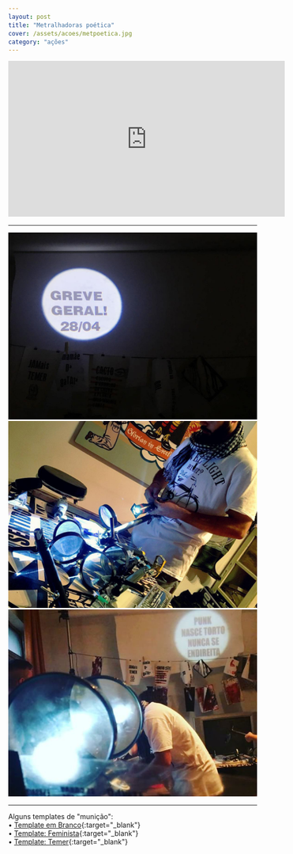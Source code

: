 ```yaml
---
layout: post
title: "Metralhadoras poética"
cover: /assets/acoes/metpoetica.jpg
category: "ações"
---
```

<div class="video-wrapper video-wrapper-16x9">
   <iframe width="560" height="315" src="https://www.youtube.com/embed/AX-neDNAnb4" frameborder="0" allowfullscreen></iframe>
</div>

---
<div style="margin:0 auto;text-align:center;">
  <img class="small-image" src="../assets/acoes/mpo00.jpg">
  <img class="small-image" src="../assets/acoes/mpo01.jpg">
  <img class="small-image" src="../assets/acoes/mpo02.jpg">
</div>

---
Alguns templates de "munição":  
• [Template em Branco](../assets/acoes/mpoeticas_partitura.pdf){:target="_blank"}  
• [Template: Feminista](../assets/acoes/mpoeticas_feminista.pdf){:target="_blank"}  
• [Template: Temer](../assets/acoes/mpoeticas_temer.pdf){:target="_blank"}  
